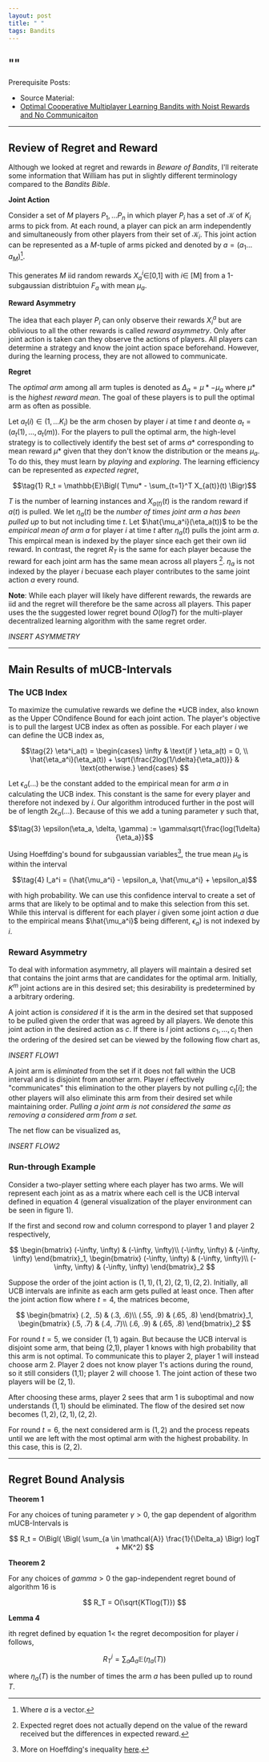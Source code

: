 ```yaml
---
layout: post
title: " "
tags: Bandits
---
```

## ""



Prerequisite Posts:
* []()
Source Material: 
* [Optimal Cooperative Multiplayer Learning Bandits with Noist Rewards and No Communicaiton](https://arxiv.org/pdf/2311.06210)

---

## Review of Regret and Reward
Although we looked at regret and rewards in *Beware of Bandits*, I'll reiterate some information that William has put in slightly different terminology compared to the *Bandits Bible*.  

**Joint Action**

Consider a set of $M$ players $P_1, \dots P_n$ in which player $P_i$ has a set of $\mathcal{K}$ of $K_i$ arms to pick from. At each round,  a player can pick an arm independently and simultaneously from other players from their set of $\mathcal{K}_i$. 
This joint action can be represented as a $M$-tuple of arms picked and denoted by $a = (a_1\dots a_M)$[^1]. 

This generates $M$ iid random rewards $X_a^i \in$[0,1] with $i \in$ [M] from a 1-subgaussian distribtuion $F_a$ with mean $\mu_a$. 

**Reward Asymmetry**

The idea that each player $P_i$ can only observe their rewards $X_i^a$ but are oblivious to all the other rewards is called *reward asymmetry*. Only after joint action is taken can they observe the actions of players. 
All players can determine a strategy and know the joint action space beforehand. However, during the learning process, they are not allowed to communicate. 

**Regret**

The *optimal arm* among all arm tuples is denoted as $\Delta_a = \mu*-\mu_a$ where $\mu*$ is the *highest reward mean*. The goal of these players is to pull the optimal arm as often as possible. 

Let $a_t(i) \in (1, \dots K_i)$ be the arm chosen by player $i$ at time $t$ and deonte $a_t = (a_t(1), \dots, a_t(m))$. 
For the players to pull the optimal arm, the high-level strategy is to collectively identify the best set of arms $a*$ corresponding to mean reward $\mu*$ given that they don't know the distribution or the means $\mu_a$. 
To do this, they must learn by *playing* and *exploring*. The learning efficiency can be represented as *expected regret*,

$$\tag{1} R_t = \mathbb{E}\Bigl( T\mu* - \sum_{t=1}^T X_{a(t)}(t) \Bigr)$$

$T$ is the number of learning instances and $X_{a(t)} (t)$ is the random reward if $a(t)$ is pulled. 
We let $\eta_a(t)$ be the *number of times joint arm* $a$ *has been pulled up* to but not including time $t$. Let $\hat{\mu_a^i}(\eta_a(t))$ to be the *empirical mean of arm* $a$ for player $i$ at time $t$ after $\eta_a(t)$ pulls the joint arm $a$. 
This empircal mean is indexed by the player since each get their own iid reward. In contrast, the regret $R_T$ is the same for each player because the reward for each joint arm has the same mean across all players [^2].
$\eta_a$ is not indexed by the player $i$ becuase each player contributes to the same joint action $a$ every round. 

**Note**:
While each player will likely have different rewards, the rewards are iid and the regret will therefore be the same across all players. 
This paper uses the the suggested lower regret bound $O(logT)$ for the multi-player decentralized learning algorithm with the same regret order. 

*INSERT ASYMMETRY*

---

## Main Results of mUCB-Intervals 

### The UCB Index 
To maximize the cumulative rewards we define the *UCB index, also known as the Upper COndifence Bound for each joint action. The player's objective is to pull the largest UCB index as often as possible. For each player $i$ we can define the UCB index as,

$$\tag{2} \eta^i_a(t) = \begin{cases} 
      \infty & \text{if } \eta_a(t) = 0, \\
      \hat{\eta_a^i}(\eta_a(t)) + \sqrt{\frac{2log(1/\delta}{\eta_a(t)}} & \text{otherwise.}
   \end{cases}
$$

Let $\epsilon_a(\dots)$ be the constant added to the empirical mean for arm $a$ in calculating the UCB index. 
This constant is the same for every player and therefore not indexed by $i$. Our algorithm introduced further in the post will be of length $2\epsilon_a(\dots)$. 
Because of this we add a tuning parameter $\gamma$ such that,

$$\tag{3} \epsilon(\eta_a, \delta, \gamma) := \gamma\sqrt{\frac{log(1\delta}{\eta_a}}$$

Using Hoeffding's bound for subgaussian variables[^3], the true mean $\mu_a$ is within the interval

$$\tag{4} I_a^i = (\hat{\mu_a^i} - \epsilon_a, \hat{\mu_a^i} + \epsilon_a)$$

with high probability. We can use this confidence interval to create a set of arms that are likely to be optimal and to make this selection from this set. 
While this interval is different for each player $i$ given some joint action $a$ due to the empirical means $\hat{\mu_a^i}$ being different, $\epsilon_a)$ is not indexed by $i$. 

### Reward Asymmetry 
To deal with information asymmetry, all players will maintain a desired set that contains the joint arms that are candidates for the optimal arm. Initially, $K^m$ joint actions are in this desired set; this desirability is predetermined by a arbitrary ordering. 

A joint action is *considered* if it is the arm in the desired set that supposed to be pulled given the order that was agreed by all players. We denote this joint action in the desired action as $c$. If there is $l$ joint actions $c_1, \dots, c_l$ then the ordering of the desired set can be viewed by the following flow chart as, 

*INSERT FLOW1*

A joint arm is *eliminated* from the set if it does not fall within the UCB interval and is disjoint from another arm. Player $i$ effectively "communicates" this elimination to the other players by not pulling $c_t[i]$; the other players will also eliminate this arm from their desired set while maintaining order. *Pulling a joint arm is not considered the same as removing a considered arm from a set.*

The net flow can be visualized as,

*INSERT FLOW2* 

### Run-through Example 

Consider a two-player setting where each player has two arms. We will represent each joint as as a matrix where each cell is the UCB interval defined in equation $4$ (general visualization of the player environment can be seen in figure 1). 

If the first and second row and column correspond to player 1 and player 2 respectively, 

$$
\begin{bmatrix}
(-\infty, \infty) & (-\infty, \infty)\\
(-\infty, \infty) & (-\infty, \infty)
\end{bmatrix}_1, 
\begin{bmatrix}
(-\infty, \infty) & (-\infty, \infty)\\
(-\infty, \infty) & (-\infty, \infty)
\end{bmatrix}_2
$$

Suppose the order of the joint action is $(1, 1), (1, 2), (2, 1), (2,2)$. Initially, all UCB intervals are infinite as each arm gets pulled at least once. Then after the joint action flow where $t = 4$, the matrices become, 

$$
\begin{bmatrix}
(.2, .5) & (.3, .6)\\
(.55, .9) & (.65, .8)
\end{bmatrix}_1, 
\begin{bmatrix}
(.5, .7) & (.4, .7)\\
(.6, .9) & (.65, .8)
\end{bmatrix}_2
$$

For round $t=5$, we consider $(1,1)$ again. But because the UCB interval is disjoint some arm, that being (2,1), player 1 knows with high probability that this arm is not optimal. To communicate this to player 2, player 1 will instead choose arm 2. Player 2 does not know player 1's actions during the round, so it still considers (1,1); player 2 will choose 1. The joint action of these two players will be $(2, 1)$. 

After choosing these arms, player 2 sees that arm 1 is suboptimal and now understands $(1,1)$ should be eliminated. The flow of the desired set now becomes $(1, 2), (2, 1), (2,2)$. 

For round $t=6$, the next considered arm is $(1, 2)$ and the process repeats until we are left with the most optimal arm with the highest probability. In this case, this is $(2, 2)$. 

---

## Regret Bound Analysis 

**Theorem 1**

For any choices of tuning parameter $\gamma > 0$, the gap dependent of algorithm mUCB-Intervals is 

$$
R_t = O\Bigl( \Bigl( \sum_{a \in \mathcal{A}} \frac{1}{\Delta_a} \Bigr) logT + MK^2)
$$

**Theorem 2**

For any choices of $gamma > 0$ the gap-independent regret bound of algorithm 16 is

$$
R_T = O(\sqrt{KTlog(T)})
$$

**Lemma 4** 

ith regret defined by equation $1$< the regret decomposition for player $i$ follows,

$$
R_T^i = \sum_a \Delta_a\mathbb{E}(\eta_a(T))
$$

where $\eta_a(T)$ is the number of times the arm $a$ has been pulled up to round $T$. 





[^1]: Where $a$ is a vector.
[^2]: Expected regret does not actually depend on the value of the reward received but the differences in expected reward. 
[^3]: More on Hoeffding's inequality [here](https://en.wikipedia.org/wiki/Hoeffding%27s_inequality). 


